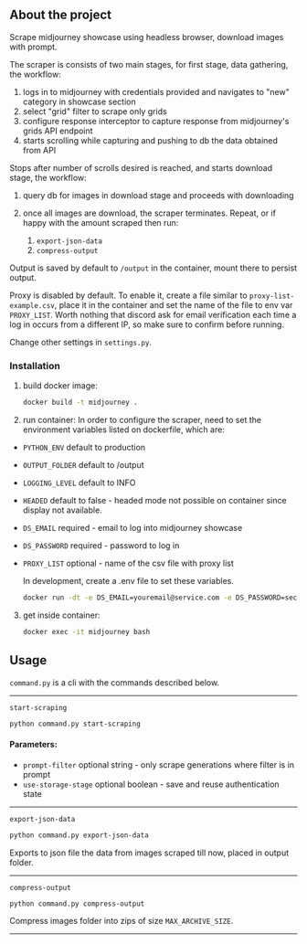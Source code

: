 ## About the project

Scrape midjourney showcase using headless browser, download images with prompt.

The scraper is consists of two main stages, for first stage, data gathering, the workflow:

1. logs in to midjourney with credentials provided and navigates to "new" category in showcase section
2. select "grid" filter to scrape only grids
3. configure response interceptor to capture response from midjourney's grids API endpoint
4. starts scrolling while capturing and pushing to db the data obtained from API

Stops after number of scrolls desired is reached, and starts download stage, the workflow:

1. query db for images in download stage and proceeds with downloading
2. once all images are download, the scraper terminates. Repeat, or if happy with the amount scraped then run:

   1. `export-json-data`
   2. `compress-output`

Output is saved by default to `/output` in the container, mount there to persist output.

Proxy is disabled by default. To enable it, create a file similar to `proxy-list-example.csv`, place it in the container
and set the name of the file to env var `PROXY_LIST`. Worth nothing that discord ask for email verification each time a
log in occurs from a different IP, so make sure to confirm before running.

Change other settings in `settings.py`.

### Installation

1. build docker image:
   ```sh
   docker build -t midjourney .
   ```
2. run container:
   In order to configure the scraper, need to set the environment variables listed on dockerfile, which are:

* `PYTHON_ENV` default to production
* `OUTPUT_FOLDER` default to /output
* `LOGGING_LEVEL` default to INFO
* `HEADED` default to false - headed mode not possible on container since display not available.
* `DS_EMAIL` required - email to log into midjourney showcase
* `DS_PASSWORD` required - password to log in
* `PROXY_LIST` optional - name of the csv file with proxy list

   In development, create a .env file to set these variables.

    ```sh
    docker run -dt -e DS_EMAIL=youremail@service.com -e DS_PASSWORD=secretpassword --name midjourney midjourney
    ```

3. get inside container:
   ```sh
   docker exec -it midjourney bash
   ```

## Usage

`command.py` is a cli with the commands described below.

---

`start-scraping`

```sh
python command.py start-scraping
```

#### Parameters:

- `prompt-filter` optional string - only scrape generations where filter is in prompt 
- `use-storage-stage` optional boolean - save and reuse authentication state

---

`export-json-data`

```sh
python command.py export-json-data
```

Exports to json file the data from images scraped till now, placed in output folder.

---

`compress-output`

```sh
python command.py compress-output
```

Compress images folder into zips of size `MAX_ARCHIVE_SIZE`. 

---
